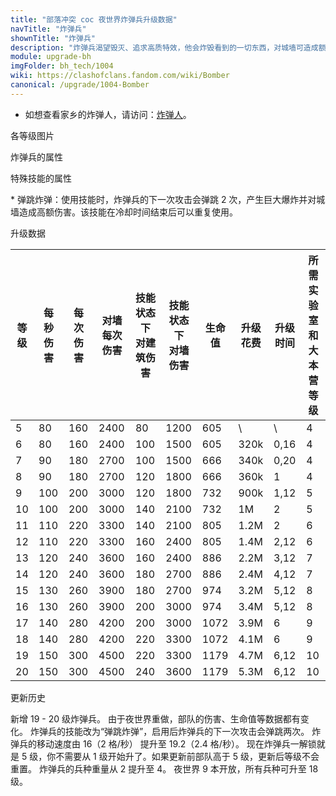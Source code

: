 ```yaml
---
title: "部落冲突 coc 夜世界炸弹兵升级数据"
navTitle: "炸弹兵"
shownTitle: "炸弹兵"
description: "炸弹兵渴望毁灭、追求高质特效，他会炸毁看到的一切东西，对城墙可造成额外伤害！"
module: upgrade-bh
imgFolder: bh_tech/1004
wiki: https://clashofclans.fandom.com/wiki/Bomber
canonical: /upgrade/1004-Bomber
---
```


- 如想查看家乡的炸弹人，请访问：[炸弹人](/upgrade/0004-Wall-Breaker)。

<UnitInfo :folder="$frontmatter.imgFolder" imgSrc="Bomber_info.png" :imgAlt="$frontmatter.navTitle" :description="$frontmatter.description" />

<SmallTitle>各等级图片</SmallTitle>

<Panel>
    <UnitImgGroup :folder="$frontmatter.imgFolder">
        <UnitImg imgTitle="5 - 7 级" imgSrc="Bomber5.png" />
        <UnitImg imgTitle="8 - 9 级" imgSrc="Bomber8.png" />
        <UnitImg imgTitle="10 - 11 级" imgSrc="Bomber10.png" />
        <UnitImg imgTitle="12 - 13 级" imgSrc="Bomber12.png" />
        <UnitImg imgTitle="14 - 17 级" imgSrc="Bomber14.png" />
        <UnitImg imgTitle="18 - 19 级" imgSrc="Bomber18.png" />
        <UnitImg imgTitle="20 级" imgSrc="Bomber20.png" />
    </UnitImgGroup>
</Panel>

<SmallTitle>炸弹兵的属性</SmallTitle>

<UnitProperties>
    <UnitProperty pKey="部队类型" pValue="地面近战单位" />
    <UnitProperty pKey="攻击偏好" pValue="城墙 (15 倍伤害)" />
    <UnitProperty pKey="伤害类型" pValue="范围伤害" />
    <UnitProperty pKey="伤害半径" pValue="1.6 格" />
    <UnitProperty pKey="攻击的目标" pValue="仅地面目标" />
    <UnitProperty pKey="部队重量" pValue="12" />
    <UnitProperty pKey="移动速度" pValue="2.4 格/秒" />
    <UnitProperty pKey="攻击速度" pValue="2 秒/次" />
    <UnitProperty pKey="攻击距离" pValue="3.5 格" />
    <UnitProperty pKey="每个兵营的部队数量" pValue="1" />
    <UnitProperty pKey="所需训练营等级" pValue="5" />
    <UnitProperty pKey="所需夜世界大本等级" pValue="4" />
</UnitProperties>

<SmallTitle>特殊技能的属性</SmallTitle>

<UnitProperties>
    <UnitProperty pKey="技能名称" pValue="弹跳炸弹" />
    <UnitProperty pKey="技能类型" pValue="冷却型技能" />
    <UnitProperty pKey="技能描述" pValue="见说明<sup>*</sup>" />
    <UnitProperty pKey="技能下的攻速" pValue="2.5 秒/次" />
    <UnitProperty pKey="伤害类型" pValue="连锁伤害" />
    <UnitProperty pKey="连锁半径" pValue="4 格" />
</UnitProperties>

\* 弹跳炸弹：使用技能时，炸弹兵的下一次攻击会弹跳 2 次，产生巨大爆炸并对城墙造成高额伤害。该技能在冷却时间结束后可以重复使用。

<SmallTitle>升级数据</SmallTitle>

<script setup>
const tableExtraInfo = [
    {
        "column": 7,
        "type": "cost",
        "gpClass": "research",
        "icon": "Elixir2"
    },
    {
        "column": 8,
        "type": "time",
        "gpClass": "research"
    }
];
</script>

<UnitTable :tableExtraInfo="tableExtraInfo">

| 等级 | 每秒伤害 | 每次伤害|对墙每次伤害|技能状态下<br>对建筑伤害|技能状态下<br>对墙伤害|  生命值  | 升级花费 | 升级时间 |所需实验室和<br>大本营等级|
| ---- |   ---   |   ---  |     ---   |          ---         |         ---        |   ---   |   ---   |    ---   |           ---          |
|   5  |    80   |   160  |    2400   |           80         |         1200       |   605   |    \    |     \    |            4           |
|   6  |    80   |   160  |    2400   |          100         |         1500       |   605   |   320k  |  0,16    |            4           |
|   7  |    90   |   180  |    2700   |          100         |         1500       |   666   |   340k  |  0,20    |            4           |
|   8  |    90   |   180  |    2700   |          120         |         1800       |   666   |   360k  |  1       |            4           |
|   9  |   100   |   200  |    3000   |          120         |         1800       |   732   |   900k  |  1,12    |            5           |
|  10  |   100   |   200  |    3000   |          140         |         2100       |   732   |     1M  |  2       |            5           |
|  11  |   110   |   220  |    3300   |          140         |         2100       |   805   |   1.2M  |  2       |            6           |
|  12  |   110   |   220  |    3300   |          160         |         2400       |   805   |   1.4M  |  2,12    |            6           |
|  13  |   120   |   240  |    3600   |          160         |         2400       |   886   |   2.2M  |  3,12    |            7           |
|  14  |   120   |   240  |    3600   |          180         |         2700       |   886   |   2.4M  |  4,12    |            7           |
|  15  |   130   |   260  |    3900   |          180         |         2700       |   974   |   3.2M  |  5,12    |            8           |
|  16  |   130   |   260  |    3900   |          200         |         3000       |   974   |   3.4M  |  5,12    |            8           |
|  17  |   140   |   280  |    4200   |          200         |         3000       |  1072   |   3.9M  |  6       |            9           |
|  18  |   140   |   280  |    4200   |          220         |         3300       |  1072   |   4.1M  |  6       |            9           |
|  19  |   150   |   300  |    4500   |          220         |         3300       |  1179   |   4.7M  |  6,12    |           10           |
|  20  |   150   |   300  |    4500   |          240         |         3600       |  1179   |   5.3M  |  6,12    |           10           |
</UnitTable>

<SmallTitle>更新历史</SmallTitle>

<Timeline>
    <TimelineItem date="2023/05/15">
        <TimelineRow>新增 19 - 20 级炸弹兵。</TimelineRow>
        <TimelineRow>由于夜世界重做，部队的伤害、生命值等数据都有变化。</TimelineRow>
        <TimelineRow>炸弹兵的技能改为“弹跳炸弹”，启用后炸弹兵的下一次攻击会弹跳两次。</TimelineRow>
        <TimelineRow>炸弹兵的移动速度由 16（2 格/秒） 提升至 19.2（2.4 格/秒）。</TimelineRow>
        <TimelineRow>现在炸弹兵一解锁就是 5 级，你不需要从 1 级开始升了。如果更新前部队高于 5 级，更新后等级不会重置。</TimelineRow>
    </TimelineItem>
    <TimelineItem date="2020/06/22">
        <TimelineRow>炸弹兵的兵种重量从 2 提升至 4。</TimelineRow>
    </TimelineItem>
    <TimelineItem date="2019/06/18">
        <TimelineRow>夜世界 9 本开放，所有兵种可升至 18 级。</TimelineRow>
    </TimelineItem>
    <TimelineItem :historyBottom="true" />
</Timeline>